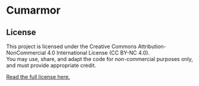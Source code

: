 # Cumarmor



## License

This project is licensed under the Creative Commons Attribution-NonCommercial 4.0 International License (CC BY-NC 4.0).  
You may use, share, and adapt the code for non-commercial purposes only, and must provide appropriate credit.

[Read the full license here.](https://creativecommons.org/licenses/by-nc/4.0/)
